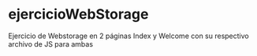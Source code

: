 # ejercicioWebStorage
Ejercicio de Webstorage en 2 páginas Index y Welcome con su respectivo archivo de JS para ambas
